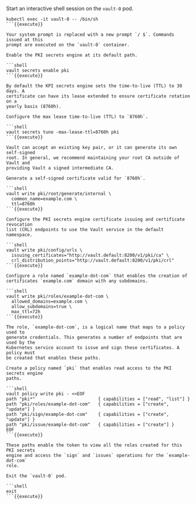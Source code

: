 Start an interactive shell session on the `vault-0` pod.

```shell
kubectl exec -it vault-0 -- /bin/sh
```{{execute}}

Your system prompt is replaced with a new prompt `/ $`. Commands issued at this
prompt are executed on the `vault-0` container.

Enable the PKI secrets engine at its default path.

```shell
vault secrets enable pki
```{{execute}}

By default the KPI secrets engine sets the time-to-live (TTL) to 30 days. A
certificate can have its lease extended to ensure certificate rotation on a
yearly basis (8760h).

Configure the max lease time-to-live (TTL) to `8760h`.

```shell
vault secrets tune -max-lease-ttl=8760h pki
```{{execute}}

Vault can accept an existing key pair, or it can generate its own self-signed
root. In general, we recommend maintaining your root CA outside of Vault and
providing Vault a signed intermediate CA.

Generate a self-signed certificate valid for `8760h`.

```shell
vault write pki/root/generate/internal \
  common_name=example.com \
  ttl=8760h
```{{execute}}

Configure the PKI secrets engine certificate issuing and certificate revocation
list (CRL) endpoints to use the Vault service in the default namespace.

```shell
vault write pki/config/urls \
  issuing_certificates="http://vault.default:8200/v1/pki/ca" \
  crl_distribution_points="http://vault.default:8200/v1/pki/crl"
```{{execute}}

Configure a role named `example-dot-com` that enables the creation of
certificates `example.com` domain with any subdomains.

```shell
vault write pki/roles/example-dot-com \
  allowed_domains=example.com \
  allow_subdomains=true \
  max_ttl=72h
```{{execute}}

The role, `example-dot-com`, is a logical name that maps to a policy used to
generate credentials. This generates a number of endpoints that are used by the
Kubernetes service account to issue and sign these certificates. A policy must
be created that enables these paths.

Create a policy named `pki` that enables read access to the PKI secrets engine
paths.

```shell
vault policy write pki - <<EOF
path "pki*"                        { capabilities = ["read", "list"] }
path "pki/roles/example-dot-com"   { capabilities = ["create", "update"] }
path "pki/sign/example-dot-com"    { capabilities = ["create", "update"] }
path "pki/issue/example-dot-com"   { capabilities = ["create"] }
EOF
```{{execute}}

These paths enable the token to view all the roles created for this PKI secrets
engine and access the `sign` and `issues` operations for the `example-dot-com`
role.

Exit the `vault-0` pod.

```shell
exit
```{{execute}}